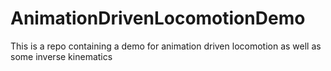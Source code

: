 # AnimationDrivenLocomotionDemo
This is a repo containing a demo for animation driven locomotion as well as some inverse kinematics
